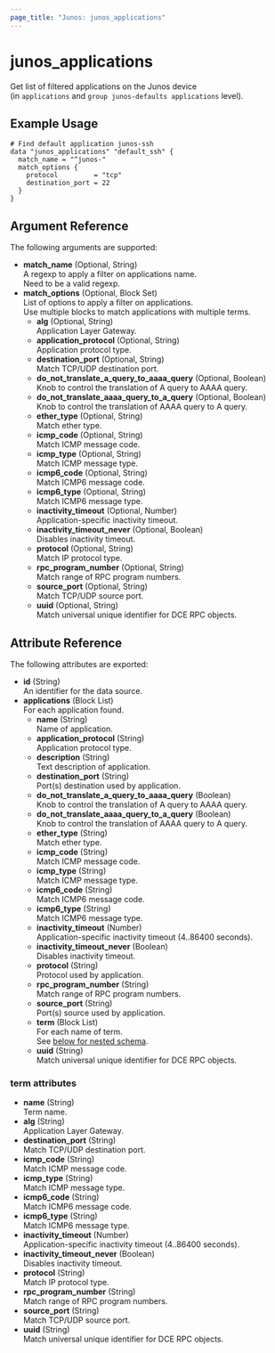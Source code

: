 ```yaml
---
page_title: "Junos: junos_applications"
---
```


# junos_applications

Get list of filtered applications on the Junos device  
(in `applications` and `group junos-defaults applications` level).

## Example Usage

```hcl
# Find default application junos-ssh 
data "junos_applications" "default_ssh" {
  match_name = "^junos-"
  match_options {
    protocol         = "tcp"
    destination_port = 22
  }
}
```

## Argument Reference

The following arguments are supported:

- **match_name** (Optional, String)  
  A regexp to apply a filter on applications name.  
  Need to be a valid regexp.
- **match_options** (Optional, Block Set)  
  List of options to apply a filter on applications.  
  Use multiple blocks to match applications with multiple terms.
  - **alg** (Optional, String)  
    Application Layer Gateway.
  - **application_protocol** (Optional, String)  
    Application protocol type.
  - **destination_port** (Optional, String)  
    Match TCP/UDP destination port.
  - **do_not_translate_a_query_to_aaaa_query** (Optional, Boolean)  
    Knob to control the translation of A query to AAAA query.
  - **do_not_translate_aaaa_query_to_a_query** (Optional, Boolean)  
    Knob to control the translation of AAAA query to A query.
  - **ether_type** (Optional, String)  
    Match ether type.
  - **icmp_code** (Optional, String)  
    Match ICMP message code.
  - **icmp_type** (Optional, String)  
    Match ICMP message type.
  - **icmp6_code** (Optional, String)  
    Match ICMP6 message code.
  - **icmp6_type** (Optional, String)  
    Match ICMP6 message type.
  - **inactivity_timeout** (Optional, Number)  
    Application-specific inactivity timeout.
  - **inactivity_timeout_never** (Optional, Boolean)  
    Disables inactivity timeout.
  - **protocol** (Optional, String)  
    Match IP protocol type.
  - **rpc_program_number** (Optional, String)  
    Match range of RPC program numbers.
  - **source_port** (Optional, String)  
    Match TCP/UDP source port.
  - **uuid** (Optional, String)  
    Match universal unique identifier for DCE RPC objects.

## Attribute Reference

The following attributes are exported:

- **id** (String)  
  An identifier for the data source.
- **applications** (Block List)  
  For each application found.
  - **name** (String)  
    Name of application.
  - **application_protocol** (String)  
    Application protocol type.
  - **description** (String)  
    Text description of application.
  - **destination_port** (String)  
    Port(s) destination used by application.
  - **do_not_translate_a_query_to_aaaa_query** (Boolean)  
    Knob to control the translation of A query to AAAA query.
  - **do_not_translate_aaaa_query_to_a_query** (Boolean)  
    Knob to control the translation of AAAA query to A query.
  - **ether_type** (String)  
    Match ether type.
  - **icmp_code** (String)  
    Match ICMP message code.
  - **icmp_type** (String)  
    Match ICMP message type.
  - **icmp6_code** (String)  
    Match ICMP6 message code.
  - **icmp6_type** (String)  
    Match ICMP6 message type.
  - **inactivity_timeout** (Number)  
    Application-specific inactivity timeout (4..86400 seconds).
  - **inactivity_timeout_never** (Boolean)  
    Disables inactivity timeout.
  - **protocol** (String)  
    Protocol used by application.
  - **rpc_program_number** (String)  
    Match range of RPC program numbers.
  - **source_port** (String)  
    Port(s) source used by application.
  - **term** (Block List)  
    For each name of term.  
    See [below for nested schema](#term-attributes).
  - **uuid** (String)  
    Match universal unique identifier for DCE RPC objects.

### term attributes

- **name** (String)  
  Term name.
- **alg** (String)  
  Application Layer Gateway.
- **destination_port** (String)  
  Match TCP/UDP destination port.
- **icmp_code** (String)  
  Match ICMP message code.
- **icmp_type** (String)  
  Match ICMP message type.
- **icmp6_code** (String)  
  Match ICMP6 message code.
- **icmp6_type** (String)  
  Match ICMP6 message type.
- **inactivity_timeout** (Number)  
  Application-specific inactivity timeout (4..86400 seconds).
- **inactivity_timeout_never** (Boolean)  
  Disables inactivity timeout.
- **protocol** (String)  
  Match IP protocol type.
- **rpc_program_number** (String)  
  Match range of RPC program numbers.
- **source_port** (String)  
  Match TCP/UDP source port.
- **uuid** (String)  
  Match universal unique identifier for DCE RPC objects.
